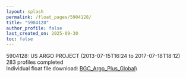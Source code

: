 ```yaml
---
layout: splash
permalink: /float_pages/5904128/
title: "5904128"
author_profile: false
last_created_on: 2025-09-30
toc: false
---
```

 
5904128: US ARGO PROJECT (2013-07-15T16:24 to 2017-07-18T18:12)\
283 profiles completed\
Individual float file download: [BGC_Argo_Plus_Global](https://ftp.soest.hawaii.edu/bgc_argo_plus/Individual_Floats/outliers_removed/5904128_Sprof_processed.nc)\
